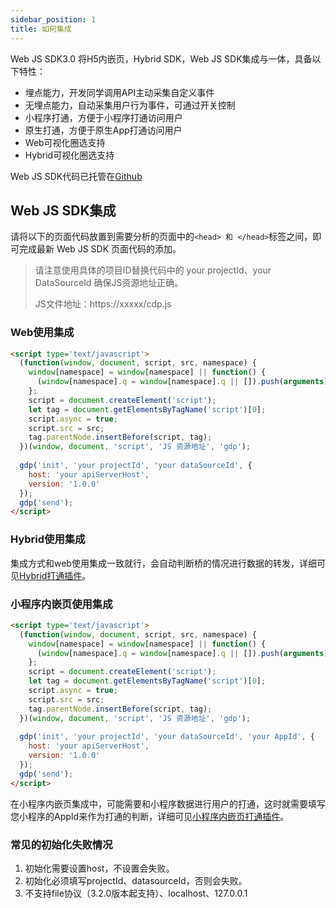 ```yaml
---
sidebar_position: 1
title: 如何集成
---
```


Web JS SDK3.0 将H5内嵌页，Hybrid SDK，Web JS SDK集成与一体，具备以下特性：
* 埋点能力，开发同学调用API主动采集自定义事件
* 无埋点能力，自动采集用户行为事件，可通过开关控制
* 小程序打通，方便于小程序打通访问用户
* 原生打通，方便于原生App打通访问用户
* Web可视化圈选支持
* Hybrid可视化圈选支持

Web JS SDK代码已托管在[Github](http://lkangle.cn)

## Web JS SDK集成
请将以下的页面代码放置到需要分析的页面中的`<head> 和 </head>`标签之间，即可完成最新 Web JS SDK 页面代码的添加。

> 请注意使用具体的项目ID替换代码中的 your projectId、your DataSourceId 确保JS资源地址正确。
> 
> JS文件地址：https://xxxxx/cdp.js

### Web使用集成

```html
<script type='text/javascript'>
  (function(window, document, script, src, namespace) {
    window[namespace] = window[namespace] || function() {
      (window[namespace].q = window[namespace].q || []).push(arguments)
    };
    script = document.createElement('script');
    let tag = document.getElementsByTagName('script')[0];
    script.async = true;
    script.src = src;
    tag.parentNode.insertBefore(script, tag);
  })(window, document, 'script', 'JS 资源地址', 'gdp');
  
  gdp('init', 'your projectId', 'your dataSourceId', {
    host: 'your apiServerHost',
    version: '1.0.0'
  });
  gdp('send');
</script>
```

### Hybrid使用集成

集成方式和web使用集成一致就行，会自动判断桥的情况进行数据的转发，详细可见[Hybrid打通插件](/docs/webjs/plugins#6、hybrid打通插件)。

### 小程序内嵌页使用集成

```html
<script type='text/javascript'>
  (function(window, document, script, src, namespace) {
    window[namespace] = window[namespace] || function() {
      (window[namespace].q = window[namespace].q || []).push(arguments)
    };
    script = document.createElement('script');
    let tag = document.getElementsByTagName('script')[0];
    script.async = true;
    script.src = src;
    tag.parentNode.insertBefore(script, tag);
  })(window, document, 'script', 'JS 资源地址', 'gdp');
  
  gdp('init', 'your projectId', 'your dataSourceId', 'your AppId', {
    host: 'your apiServerHost',
    version: '1.0.0'
  });
  gdp('send');
</script>
```

在小程序内嵌页集成中，可能需要和小程序数据进行用户的打通，这时就需要填写您小程序的AppId来作为打通的判断，详细可见[小程序内嵌页打通插件](/docs/webjs/plugins#7、小程序内嵌页打通插件)。

### 常见的初始化失败情况

1. 初始化需要设置host，不设置会失败。
2. 初始化必须填写projectId、datasourceId，否则会失败。
3. 不支持file协议（3.2.0版本起支持）、localhost、127.0.0.1



